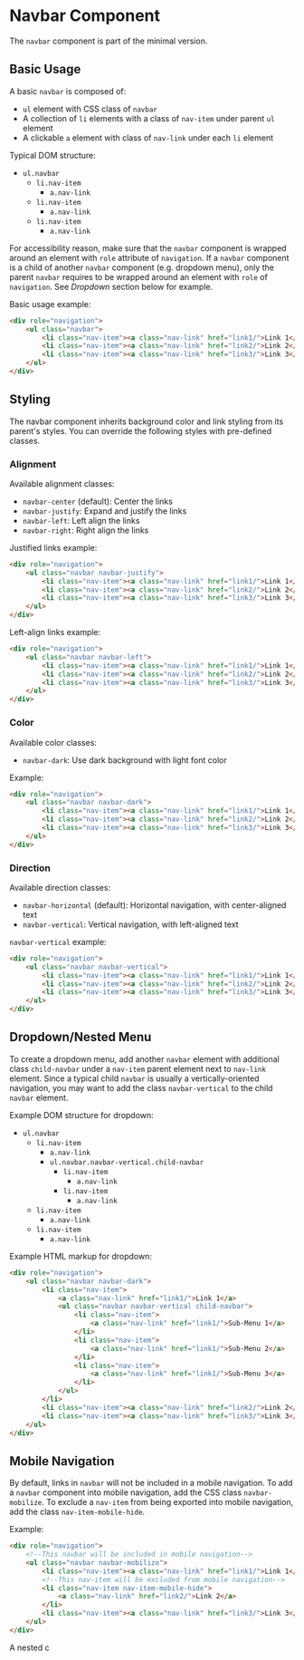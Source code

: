 # Navbar Component

The `navbar` component is part of the minimal version.

## Basic Usage

A basic `navbar` is composed of:
* `ul` element with CSS class of `navbar`
* A collection of `li` elements with a class of `nav-item` under parent `ul` element
* A clickable `a` element with class of `nav-link` under each `li` element

Typical DOM structure:
* `ul.navbar`
  * `li.nav-item`
    * `a.nav-link`
  * `li.nav-item`
    * `a.nav-link`
  * `li.nav-item`
    * `a.nav-link`

For accessibility reason, make sure that the `navbar` component is wrapped around an element with `role` attribute of `navigation`. If a `navbar` component is a child of another `navbar` component (e.g. dropdown menu), only the parent `navbar` requires to be wrapped around an element with `role` of `navigation`. See _Dropdown_ section below for example.

Basic usage example:
```html
<div role="navigation">
    <ul class="navbar">
        <li class="nav-item"><a class="nav-link" href="link1/">Link 1</a></li>
        <li class="nav-item"><a class="nav-link" href="link2/">Link 2</a></li>
        <li class="nav-item"><a class="nav-link" href="link3/">Link 3</a></li>
    </ul>
</div>
```

## Styling

The navbar component inherits background color and link styling from its parent's styles. You can override the following styles with pre-defined classes.

### Alignment

Available alignment classes:
* `navbar-center` (default): Center the links
* `navbar-justify`: Expand and justify the links
* `navbar-left`: Left align the links
* `navbar-right`: Right align the links

Justified links example:
```html
<div role="navigation">
    <ul class="navbar navbar-justify">
        <li class="nav-item"><a class="nav-link" href="link1/">Link 1</a></li>
        <li class="nav-item"><a class="nav-link" href="link2/">Link 2</a></li>
        <li class="nav-item"><a class="nav-link" href="link3/">Link 3</a></li>
    </ul>
</div>
```
Left-align links example:
```html
<div role="navigation">
    <ul class="navbar navbar-left">
        <li class="nav-item"><a class="nav-link" href="link1/">Link 1</a></li>
        <li class="nav-item"><a class="nav-link" href="link2/">Link 2</a></li>
        <li class="nav-item"><a class="nav-link" href="link3/">Link 3</a></li>
    </ul>
</div>
```

### Color

Available color classes: 
* `navbar-dark`: Use dark background with light font color

Example:
```html
<div role="navigation">
    <ul class="navbar navbar-dark">
        <li class="nav-item"><a class="nav-link" href="link1/">Link 1</a></li>
        <li class="nav-item"><a class="nav-link" href="link2/">Link 2</a></li>
        <li class="nav-item"><a class="nav-link" href="link3/">Link 3</a></li>
    </ul>
</div>
```


### Direction

Available direction classes:
* `navbar-horizontal` (default): Horizontal navigation, with center-aligned text
* `navbar-vertical`: Vertical navigation, with left-aligned text

`navbar-vertical` example:
```html
<div role="navigation">
    <ul class="navbar navbar-vertical">
        <li class="nav-item"><a class="nav-link" href="link1/">Link 1</a></li>
        <li class="nav-item"><a class="nav-link" href="link2/">Link 2</a></li>
        <li class="nav-item"><a class="nav-link" href="link3/">Link 3</a></li>
    </ul>
</div>
```


## Dropdown/Nested Menu

To create a dropdown menu, add another `navbar` element with additional class `child-navbar` under a `nav-item` parent element next to `nav-link` element. Since a typical child `navbar` is usually a vertically-oriented navigation, you may want to add the class `navbar-vertical` to the child `navbar` element.

Example DOM structure for dropdown:
* `ul.navbar`
  * `li.nav-item`
    * `a.nav-link`
    * `ul.navbar.navbar-vertical.child-navbar`
      * `li.nav-item`
        * `a.nav-link`
      * `li.nav-item`
        * `a.nav-link`
  * `li.nav-item`
    * `a.nav-link`
  * `li.nav-item`
    * `a.nav-link`


Example HTML markup for dropdown:
```html
<div role="navigation">
    <ul class="navbar navbar-dark">
        <li class="nav-item">
            <a class="nav-link" href="link1/">Link 1</a>
            <ul class="navbar navbar-vertical child-navbar">
                <li class="nav-item">
                    <a class="nav-link" href="link1/">Sub-Menu 1</a>
                </li>
                <li class="nav-item">
                    <a class="nav-link" href="link1/">Sub-Menu 2</a>
                </li>
                <li class="nav-item">
                    <a class="nav-link" href="link1/">Sub-Menu 3</a>
                </li>
            </ul>
        </li>
        <li class="nav-item"><a class="nav-link" href="link2/">Link 2</a></li>
        <li class="nav-item"><a class="nav-link" href="link3/">Link 3</a></li>
    </ul>
</div>
```


## Mobile Navigation

By default, links in `navbar` will not be included in a mobile navigation. To add a `navbar` component into mobile navigation, add the CSS class `navbar-mobilize`. To exclude a `nav-item` from being exported into mobile navigation, add the class `nav-item-mobile-hide`.

Example:

```html
<div role="navigation">
    <!--This navbar will be included in mobile navigation-->
    <ul class="navbar navbar-mobilize">
        <li class="nav-item"><a class="nav-link" href="link1/">Link 1</a></li>
        <!--This nav-item will be excluded from mobile navigation-->
        <li class="nav-item nav-item-mobile-hide">
            <a class="nav-link" href="link2/">Link 2</a>
        </li>
        <li class="nav-item"><a class="nav-link" href="link3/">Link 3</a></li>
    </ul>
</div>
```

A nested c
